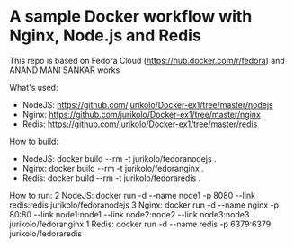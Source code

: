 A sample Docker workflow with Nginx, Node.js and Redis
==================
This repo is based on Fedora Cloud (https://hub.docker.com/r/fedora) and ANAND MANI SANKAR works

What's used: 
* NodeJS: https://github.com/jurikolo/Docker-ex1/tree/master/nodejs
* Nginx: https://github.com/jurikolo/Docker-ex1/tree/master/nginx
* Redis: https://github.com/jurikolo/Docker-ex1/tree/master/redis

How to build:
* NodeJS: docker build --rm -t jurikolo/fedoranodejs .
* Nginx: docker build --rm -t jurikolo/fedoranginx .
* Redis: docker build --rm -t jurikolo/fedoraredis .

How to run:
2 NodeJS: docker run -d --name node1 -p 8080 --link redis:redis jurikolo/fedoranodejs
3 Nginx: docker run -d --name nginx -p 80:80 --link node1:node1 --link node2:node2 --link node3:node3 jurikolo/fedoranginx
1 Redis: docker run -d --name redis -p 6379:6379 jurikolo/fedoraredis
